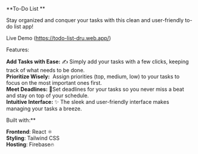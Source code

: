 **To-Do List **

Stay organized and conquer your tasks with this clean and user-friendly to-do list app!

Live Demo  (https://todo-list-dru.web.app/)

Features:

**Add Tasks with Ease:** ✍️ Simply add your tasks with a few clicks, keeping track of what needs to be done.     
**Prioritize Wisely:** ️ Assign priorities (top, medium, low) to your tasks to focus on the most important ones first.     
**Meet Deadlines:** 📆Set deadlines for your tasks so you never miss a beat and stay on top of your schedule.       
**Intuitive Interface:** ✨ The sleek and user-friendly interface makes managing your tasks a breeze.    

Built with:**

**Frontend**: React ⚛️     
**Styling**: Tailwind CSS     
**Hosting**: Firebase🔥     

